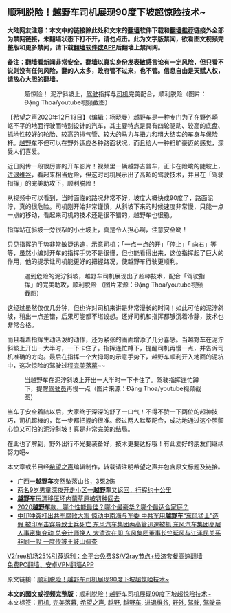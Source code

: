  <h2>顺利脱险！越野车司机展现90度下坡超惊险技术~</h2> <p class="notice"><b>大陆网友注意：本文中的链接除此处和文末的<a href="https://github.com/bannedbook/fanqiang" >翻墙</a>软件下载和<a href="https://github.com/killgcd/justmysocks/blob/master/README.md">翻墙推荐</a>链接外全部为禁网链接，未翻墙状态下打不开，请勿点击。此为文字版禁闻，欲看图文视频完整版和更多禁闻，请下载<a href="https://github.com/bannedbook/fanqiang">翻墙软件或APP</a>后翻墙上禁闻网。</p><p>备注：翻墙看新闻非常安全，翻墙以真实身份发表敏感言论有一定风险，但只看不说则没有任何风险，翻的人太多，政府管不过来，也不管。信息自由是天赋人权，请放心大胆的翻墙。</b></p>  <div class="entry"> <figure><figcaption>超惊险！ 泥泞斜坡上，<a href="https://www.bannedbook.org/bnews/tag/%E9%A9%BE%E9%A9%B6/" class="st_tag internal_tag" rel="tag" title="标签 驾驶 下的日志">驾驶</a>指挥与<a href="https://www.bannedbook.org/bnews/tag/%e5%8f%b8%e6%9c%ba/" class="st_tag internal_tag" rel="tag" title="标签 司机 下的日志">司机</a>完美配合，顺利脱险（图片：Đặng Thoa/youtube视频截图）</figcaption></figure> <p>【<span class='wp_keywordlink_affiliate'><a href="https://www.soundofhope.org" title="希望之声" target="_blank">希望之声</a></span>2020年12月13日】（编辑：杨晓曼）<a href="https://www.bannedbook.org/bnews/tag/%E8%B6%8A%E9%87%8E/" class="st_tag internal_tag" rel="tag" title="标签 越野 下的日志">越野</a>车是一种专门为了在<a href="https://www.bannedbook.org/bnews/tag/%E9%87%8E%E5%A4%96/" class="st_tag internal_tag" rel="tag" title="标签 野外 下的日志">野外</a>崎岖不平的地面行驶而特别设计的汽车，其主要特点是具有四轮驱动、较高的底盘、抓地性较好的轮胎、较高的排气管、较大的马力与扭力和粗大结实的车身与保险杆。<a href="https://www.bannedbook.org/bnews/tag/%E8%B6%8A%E9%87%8E%E8%BD%A6/" class="st_tag internal_tag" rel="tag" title="标签 越野车 下的日志">越野车</a>不但可以在野外适应各种路面状况，而且给人一种粗旷豪迈的感觉，深受人们喜爱。</p> <p>近日网传一段很厉害的开车影片！视频里一辆越野吉普车，正卡在险峻的陡坡上，<a href="https://www.bannedbook.org/bnews/tag/%E8%BF%9B%E9%80%80%E7%BB%B4%E8%B0%B7/" class="st_tag internal_tag" rel="tag" title="标签 进退维谷 下的日志">进退维谷</a>，看起来相当危险，但这时司机展示出了高超的驾驶技术，并且在「驾驶指挥」的完美助攻下，顺利脱险！</p>  <p>从视频中可以看到，当时面临的路况非常不好，坡度大概快成90度了，路面泥泞，真的很危险。司机刚开始非常谨慎，从斜坡下来的时候速度非常慢，只能一点一点的移动，看起来司机的技术还是很不错的，越野车也很稳。</p> <p>指挥站在斜坡一旁很窄的小土坡上，真是令人担心啊，注意安全呦！</p>  <p>只见指挥的手势非常敏捷迅速，示意司机：「一点一点的开」「停止」「 向右」等等，虽然小编对开车的指挥手势不是很懂，但也能看得出来，这位指挥起了巨大的作用，他的提示让司机能更好的把握路况，使越野车行驶更顺利。</p> <figure><figcaption> 遇到危险的泥泞斜坡，越野车司机展现出了超棒技术，配合「驾驶指挥」的完美助攻，顺利脱险 （图片来源：Đặng Thoa/youtube视频截图）</figcaption></figure> <p>这经过虽然仅仅几分钟，但也许对司机来讲是非常漫长的时间！如此可怕的泥泞斜坡，稍出一点差错，后果可能都不堪设想。还好司机和指挥都够沉着冷静，技术也非常合格。</p>  <p>而且看着指挥生动活泼的动作，还为紧张的画面增添了几分喜感。当越野车在泥泞斜坡上开出一大半时，一下卡住了。指挥连忙蹲下，提醒司机再慢一点，并告诉司机准确的方向。最后在指挥一个大拇哥的示意手势下，越野车顺利开入地面的泥坑中，这次惊险的驾驶过程<a href="https://www.bannedbook.org/bnews/tag/%E5%AE%8C%E7%BE%8E%E8%90%BD%E5%B9%95/" class="st_tag internal_tag" rel="tag" title="标签 完美落幕 下的日志">完美落幕</a>~~</p> <figure><figcaption> 当越野车在泥泞斜坡上开出一大半时一下卡住了。驾驶指挥连忙蹲下，提醒<a href="https://www.bannedbook.org/bnews/tag/%E9%A9%BE%E9%A9%B6%E5%91%98/" class="st_tag internal_tag" rel="tag" title="标签 驾驶员 下的日志">驾驶员</a>再慢一点（图片来源：Đặng Thoa/youtube视频截图）</figcaption></figure> <p>当车子安全着陆以后，大家终于深深的舒了一口气！不得不赞一下两位的超神技巧，司机超棒的，每一步都把握的很准。经过两人默契配合，成功地通过这个胆颤心惊又可怕的泥泞斜坡！真是非常完美的结局。</p>  <p>在此也了解到，野外出行不光要装备好，技术更要达标哦！有此爱好的朋友们继续努力吧~</p> <p>本文章或节目经<a href="https://www.bannedbook.org/bnews/tag/%e5%b8%8c%e6%9c%9b%e4%b9%8b%e5%a3%b0/" class="st_tag internal_tag" rel="tag" title="标签 希望之声 下的日志">希望之声</a>编辑制作，转载请注明希望之声并包含原文标题及链接。</p> <ul class='op-related-articles' title='相关阅读'> <li><a href='https://www.bannedbook.org/bnews/baitai/20201122/1435210.html' target='_blank'>广西一<b>越野车</b>突然坠落山谷，3死2伤</a></li> <li><a href='https://www.bannedbook.org/bnews/baitai/20200928/1404586.html' target='_blank'>两名9岁男童深夜开走小区一<b>越野车</b>又返回，行程约十公里</a></li> <li><a href='https://www.bannedbook.org/bnews/baitai/20200906/1391928.html' target='_blank'><b>越野车</b>玩漂移压坏内蒙草原被罚种回去</a></li> <li><a href='https://www.bannedbook.org/bnews/comments/20200820/1382721.html' target='_blank'>2020<b>越野车</b>款，哪个性能最佳？哪个最豪华？哪个最适合家庭？</a></li> <li><a href='https://www.bannedbook.org/bnews/comments/20200805/1375187.html' target='_blank'>中印冲突打出共军腐败大案 惊动中南海与军委 中共军用<b>越野车</b>“东风猛士”造假 被印军击穿导致士兵死亡 东风汽车集团两高管迅速被抓 东风汽车集团高层人事密集变动 总会计师换人 大清洗在即 东风集团董事长竺延风与江泽民关系非同一般 一度传被王岐山调查</a></li> </ul> <p class="texttj"> <a href="https://github.com/bannedbook/fanqiang/wiki/V2ray%E6%9C%BA%E5%9C%BA" target="_blank">V2free机场25%引荐返利：全平台免费SS/V2ray节点+经济套餐高速翻墙</a><br/> <a href="https://github.com/bannedbook/fanqiang/wiki/%E7%A6%81%E9%97%BB%E7%BD%91%E5%AE%89%E5%8D%93%E7%BF%BB%E5%A2%99%E6%96%B0%E9%97%BBAPP" target="_blank">免费PC翻墙、安卓VPN翻墙APP</a></p><p>原文链接：<a class="src_link"  href="https://www.soundofhope.org/post/267124" target="_blank">顺利脱险！越野车司机展现90度下坡超惊险技术~</a></p><a name='sharetosocial'></a>       <div><b>本文的图文或视频完整版</b>：<a href='https://www.bannedbook.org/bnews/comments/20201213/1447027.html'>顺利脱险！越野车司机展现90度下坡超惊险技术~</a></div>  </div><!--END ENTRY--> <div class="postfooter"> <div>本文标签：<a href="https://www.bannedbook.org/bnews/tag/%e5%8f%b8%e6%9c%ba/" rel="tag">司机</a>, <a href="https://www.bannedbook.org/bnews/tag/%E5%AE%8C%E7%BE%8E%E8%90%BD%E5%B9%95/" rel="tag">完美落幕</a>, <a href="https://www.bannedbook.org/bnews/tag/%e5%b8%8c%e6%9c%9b%e4%b9%8b%e5%a3%b0/" rel="tag">希望之声</a>, <a href="https://www.bannedbook.org/bnews/tag/%E8%B6%8A%E9%87%8E/" rel="tag">越野</a>, <a href="https://www.bannedbook.org/bnews/tag/%E8%B6%8A%E9%87%8E%E8%BD%A6/" rel="tag">越野车</a>, <a href="https://www.bannedbook.org/bnews/tag/%E8%BF%9B%E9%80%80%E7%BB%B4%E8%B0%B7/" rel="tag">进退维谷</a>, <a href="https://www.bannedbook.org/bnews/tag/%E9%87%8E%E5%A4%96/" rel="tag">野外</a>, <a href="https://www.bannedbook.org/bnews/tag/%E9%A9%BE%E9%A9%B6/" rel="tag">驾驶</a>, <a href="https://www.bannedbook.org/bnews/tag/%E9%A9%BE%E9%A9%B6%E5%91%98/" rel="tag">驾驶员</a></div>  </div><!--END POSTFOOTER--> 